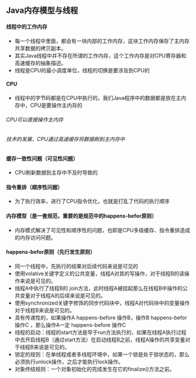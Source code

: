 ## Java内存模型与线程

#### 线程中的工作内存

- 每一个线程中里面，都会有一块内部的工作内存，这块工作内存保存了主内存共享数据的拷贝副本。
- 其实Java线程中并不存在所谓的工作内存，这个工作内存是对CPU寄存器和高速缓存的抽象描述。
- 线程是CPU的最小调度单位，线程的切换是要涉及到CPU的

#### CPU

- 线程中的字节码都是在CPU中执行的，我们Java程序中的数据都是放在主内存中，CPU是要操作主内存的

###### CPU可以直接操作主内存

###### 技术的发展，CPU通过高速缓存将数据刷到主内存中

#### 缓存一致性问题（可见性问题）

- CPU刷新数据到主存中不及时导致的

#### 指令重排（顺序性问题）

- 为了执行效率，进行了CPU指令优化，也就是打乱了代码的执行顺序

#### 内存模型（是一套规范，重要的是规范中的happens-befor原则）

- 内存模式解决了可见性和顺序性的问题，也即是CPU多级缓存、指令重排造成的内存访问问题。

#### happens-befor原则（先行发生原则）

- 同一个线程中，先执行的结果对后续代码来说是可见的
- 使用volative关键字定义的公共变量，线程A对其的写操作，对于线程B的读操作来说是可见的。
- 线程A中执行了线程B的 join方法，此时线程A被挂起那么在线程B中操作的公共变量对于线程A的后续来说是可见的。
- 使用synchronized关键字修饰的同步代码块中，线程A对代码块中的变量操作对于线程B来说是可见的。
- 具有传递性的，如果操作A happens-before 操作B，操作B happens-befor 操作C ，那么操作A一定 happens-before 操作C
- 线程的启动：线程的start方法是早于run方法执行的，如果在线程A执行过程中去开启线程B（通过start方法）在启动线程B之前，线程A操作的共享变量对于线程B来说是可见的。
- 锁定的规则：在单线程或者多线程环境中，如果一个锁是处于锁状态的，那么必须执行unlock操作，之后才能执行lock操作。
- 对象终结规则：一个对象初始化的完成发生在它的finalize()方法之前。

